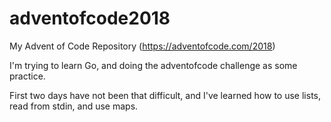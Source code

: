 # adventofcode2018
My Advent of Code Repository (https://adventofcode.com/2018)

I'm trying to learn Go, and doing the adventofcode challenge as some practice.

First two days have not been that difficult, and I've learned how to use lists, read from stdin, and use maps.
